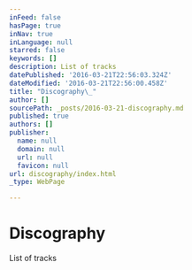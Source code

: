 ```yaml
---
inFeed: false
hasPage: true
inNav: true
inLanguage: null
starred: false
keywords: []
description: List of tracks
datePublished: '2016-03-21T22:56:03.324Z'
dateModified: '2016-03-21T22:56:00.458Z'
title: "Discography\_"
author: []
sourcePath: _posts/2016-03-21-discography.md
published: true
authors: []
publisher:
  name: null
  domain: null
  url: null
  favicon: null
url: discography/index.html
_type: WebPage

---
```

# Discography 

List of tracks